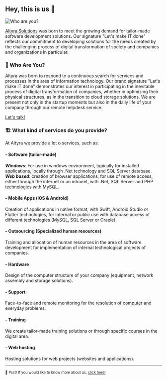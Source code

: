 ## Hey, this is us 👋

![Who are you?](https://user-images.githubusercontent.com/48434290/147740849-36c2ea8a-8b6c-4f5a-8f39-de5a5085c385.jpg)

[Altyra Solutions](https://altyra.com/) was born to meet the growing demand for tailor-made software development solutions. Our signature "Let's make IT done" reflects our commitment to developing solutions for the needs created by the challenging process of digital transformation of society and companies and organizations in particular.

### 🔎 Who Are You?

Altyra was born to respond to a continuous search for services and processes in the area of information technology. Our brand signature "Let's make IT done" demonstrates our interest in participating in the inevitable process of digital transformation of companies, whether in optimizing their physical structures, as in the transition to cloud storage solutions. We are present not only in the startup moments but also in the daily life of your company through our remote helpdesk service. 

[Let's talk!](mailto:geral@altyra.com?subject=Hi!👋)

### 🏗️ What kind of services do you provide?

At Altyra we provide a lot o services, such as:

####  - Software (tailor-made)
**_Windows_**: For use in windows environment, typically for installed applications, locally through .Net technology and SQL Server database.
**_Web based_**: creation of browser applications, for use of remote access, either through the internet or an intranet, with .Net, SQL Server and PHP technologies with MySQL.

####  - Mobile Apps (iOS & Android)
Creation of applications in native format, with Swift, Android Studio or Flutter technologies, for internal or public use with database access of different technologies (MySQL, SQL Server or Oracle).

####  - Outsourcing (Specialized human resources)
Training and allocation of human resources in the area of software development for implementation of internal technological projects of companies.

####  - Hardware
Design of the computer structure of your company (equipment, network assembly and storage solutions).

####  - Support
Face-to-face and remote monitoring for the resolution of computer and everyday problems.

####  - Training
We create tailor-made training solutions or through specific courses in the digital area.

####  - Web hosting
Hosting solutions for web projects (websites and applications).

---

<sub>🤫 Psst! If you would like to know more about us, [click here!](mailto:geral@altyra.com?subject=Hi!👋)</sub>
